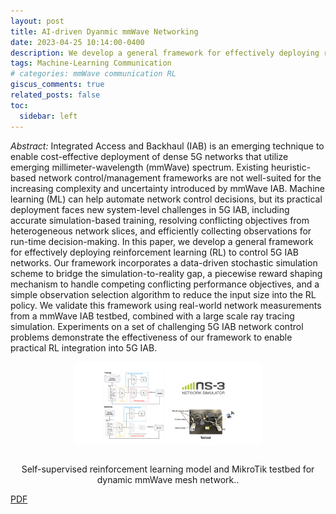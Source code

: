 ```yaml
---
layout: post
title: AI-driven Dyanmic mmWave Networking
date: 2023-04-25 10:14:00-0400
description: We develop a general framework for effectively deploying reinforcement learning (RL) to control 5G mmWave IAB networks.
tags: Machine-Learning Communication
# categories: mmWave communication RL
giscus_comments: true
related_posts: false
toc:
  sidebar: left
---
```


_Abstract:_ Integrated Access and Backhaul (IAB) is an emerging technique to enable cost-effective deployment of dense 
5G networks that utilize emerging millimeter-wavelength (mmWave) spectrum. Existing heuristic-based network 
control/management frameworks are not well-suited for the increasing complexity and uncertainty introduced by mmWave 
IAB. Machine learning (ML) can help automate network control decisions, but its practical deployment faces new 
system-level challenges in 5G IAB, including accurate simulation-based training, resolving conflicting objectives from 
heterogeneous network slices, and efficiently collecting observations for run-time decision-making. In this paper, we 
develop a general framework for effectively deploying reinforcement learning (RL) to control 5G IAB networks. Our 
framework incorporates a data-driven stochastic simulation scheme to bridge the simulation-to-reality gap, a piecewise 
reward shaping mechanism to handle competing conflicting performance objectives, and a simple observation selection 
algorithm to reduce the input size into the RL policy. We validate this framework using real-world network measurements 
from a mmWave IAB testbed, combined with a large scale ray tracing simulation. Experiments on a set of challenging 5G 
IAB network control problems demonstrate the effectiveness of our framework to enable practical RL integration into 5G IAB.

<div class="l-body" style="text-align:center;">
  <img src="../assets/img/posts/mmwavemesh.png" width="60%" style="margin-bottom: 12px; background-color: white;">
  <p>Self-supervised reinforcement learning model and MikroTik testbed for dynamic mmWave mesh network..</p>
</div>

[PDF](https://warrenzha.github.io/assets/pdf/AIdriven_Dynamic_MillimeterWave_Mesh.pdf)